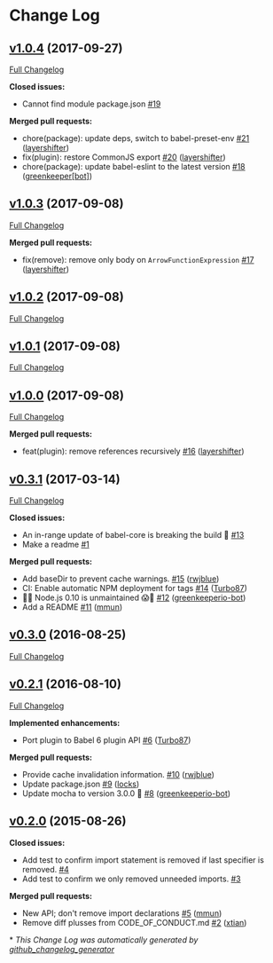 # Change Log

## [v1.0.4](https://github.com/ember-cli/babel-plugin-filter-imports/tree/v1.0.4) (2017-09-27)
[Full Changelog](https://github.com/ember-cli/babel-plugin-filter-imports/compare/v1.0.3...v1.0.4)

**Closed issues:**

- Cannot find module package.json [\#19](https://github.com/ember-cli/babel-plugin-filter-imports/issues/19)

**Merged pull requests:**

- chore\(package\): update deps, switch to babel-preset-env [\#21](https://github.com/ember-cli/babel-plugin-filter-imports/pull/21) ([layershifter](https://github.com/layershifter))
- fix\(plugin\): restore CommonJS export [\#20](https://github.com/ember-cli/babel-plugin-filter-imports/pull/20) ([layershifter](https://github.com/layershifter))
- chore\(package\): update babel-eslint to the latest version [\#18](https://github.com/ember-cli/babel-plugin-filter-imports/pull/18) ([greenkeeper[bot]](https://github.com/apps/greenkeeper))

## [v1.0.3](https://github.com/ember-cli/babel-plugin-filter-imports/tree/v1.0.3) (2017-09-08)
[Full Changelog](https://github.com/ember-cli/babel-plugin-filter-imports/compare/v1.0.2...v1.0.3)

**Merged pull requests:**

- fix\(remove\): remove only body on `ArrowFunctionExpression` [\#17](https://github.com/ember-cli/babel-plugin-filter-imports/pull/17) ([layershifter](https://github.com/layershifter))

## [v1.0.2](https://github.com/ember-cli/babel-plugin-filter-imports/tree/v1.0.2) (2017-09-08)
[Full Changelog](https://github.com/ember-cli/babel-plugin-filter-imports/compare/v1.0.1...v1.0.2)

## [v1.0.1](https://github.com/ember-cli/babel-plugin-filter-imports/tree/v1.0.1) (2017-09-08)
[Full Changelog](https://github.com/ember-cli/babel-plugin-filter-imports/compare/v1.0.0...v1.0.1)

## [v1.0.0](https://github.com/ember-cli/babel-plugin-filter-imports/tree/v1.0.0) (2017-09-08)
[Full Changelog](https://github.com/ember-cli/babel-plugin-filter-imports/compare/v0.3.1...v1.0.0)

**Merged pull requests:**

- feat\(plugin\): remove references recursively [\#16](https://github.com/ember-cli/babel-plugin-filter-imports/pull/16) ([layershifter](https://github.com/layershifter))

## [v0.3.1](https://github.com/ember-cli/babel-plugin-filter-imports/tree/v0.3.1) (2017-03-14)
[Full Changelog](https://github.com/ember-cli/babel-plugin-filter-imports/compare/v0.3.0...v0.3.1)

**Closed issues:**

- An in-range update of babel-core is breaking the build 🚨 [\#13](https://github.com/ember-cli/babel-plugin-filter-imports/issues/13)
- Make a readme [\#1](https://github.com/ember-cli/babel-plugin-filter-imports/issues/1)

**Merged pull requests:**

- Add baseDir to prevent cache warnings. [\#15](https://github.com/ember-cli/babel-plugin-filter-imports/pull/15) ([rwjblue](https://github.com/rwjblue))
- CI: Enable automatic NPM deployment for tags [\#14](https://github.com/ember-cli/babel-plugin-filter-imports/pull/14) ([Turbo87](https://github.com/Turbo87))
- 👻😱 Node.js 0.10 is unmaintained 😱👻 [\#12](https://github.com/ember-cli/babel-plugin-filter-imports/pull/12) ([greenkeeperio-bot](https://github.com/greenkeeperio-bot))
- Add a README [\#11](https://github.com/ember-cli/babel-plugin-filter-imports/pull/11) ([mmun](https://github.com/mmun))

## [v0.3.0](https://github.com/ember-cli/babel-plugin-filter-imports/tree/v0.3.0) (2016-08-25)
[Full Changelog](https://github.com/ember-cli/babel-plugin-filter-imports/compare/v0.2.1...v0.3.0)

## [v0.2.1](https://github.com/ember-cli/babel-plugin-filter-imports/tree/v0.2.1) (2016-08-10)
[Full Changelog](https://github.com/ember-cli/babel-plugin-filter-imports/compare/v0.2.0...v0.2.1)

**Implemented enhancements:**

- Port plugin to Babel 6 plugin API [\#6](https://github.com/ember-cli/babel-plugin-filter-imports/pull/6) ([Turbo87](https://github.com/Turbo87))

**Merged pull requests:**

- Provide cache invalidation information. [\#10](https://github.com/ember-cli/babel-plugin-filter-imports/pull/10) ([rwjblue](https://github.com/rwjblue))
- Update package.json [\#9](https://github.com/ember-cli/babel-plugin-filter-imports/pull/9) ([locks](https://github.com/locks))
- Update mocha to version 3.0.0 🚀 [\#8](https://github.com/ember-cli/babel-plugin-filter-imports/pull/8) ([greenkeeperio-bot](https://github.com/greenkeeperio-bot))

## [v0.2.0](https://github.com/ember-cli/babel-plugin-filter-imports/tree/v0.2.0) (2015-08-26)
**Closed issues:**

- Add test to confirm import statement is removed if last specifier is removed. [\#4](https://github.com/ember-cli/babel-plugin-filter-imports/issues/4)
- Add test to confirm we only removed unneeded imports. [\#3](https://github.com/ember-cli/babel-plugin-filter-imports/issues/3)

**Merged pull requests:**

- New API; don't remove import declarations [\#5](https://github.com/ember-cli/babel-plugin-filter-imports/pull/5) ([mmun](https://github.com/mmun))
- Remove diff plusses from CODE\_OF\_CONDUCT.md [\#2](https://github.com/ember-cli/babel-plugin-filter-imports/pull/2) ([xtian](https://github.com/xtian))



\* *This Change Log was automatically generated by [github_changelog_generator](https://github.com/skywinder/Github-Changelog-Generator)*
